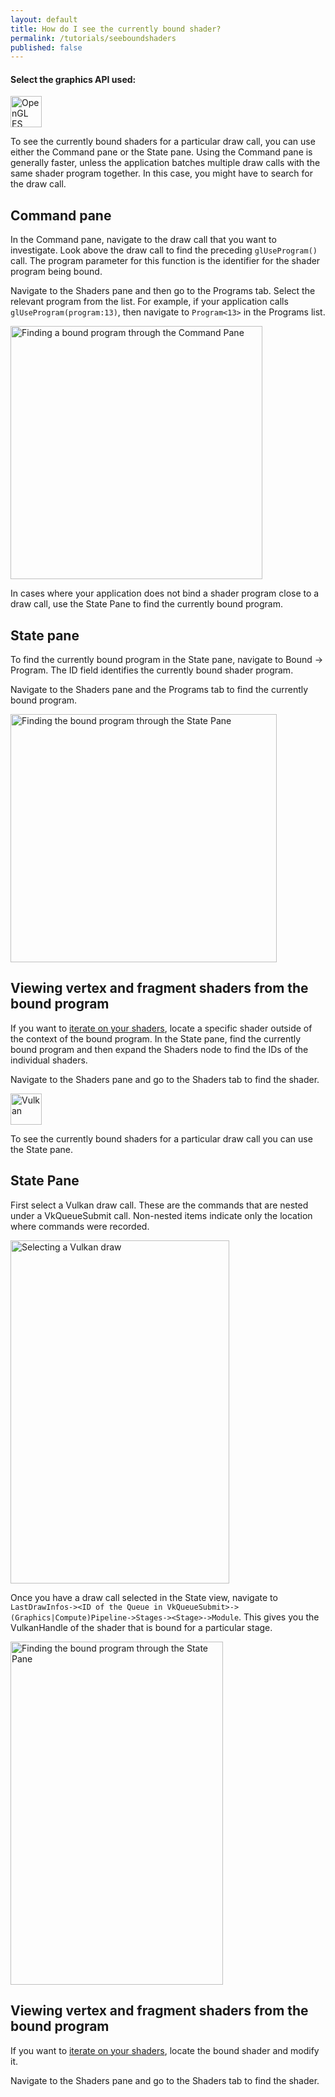 ```yaml
---
layout: default
title: How do I see the currently bound shader?
permalink: /tutorials/seeboundshaders
published: false
---
```


<h4>Select the graphics API used:</h4>

<div class="tab" id="OpenGL ES" markdown="1">
<img class="display" src="../images/opengles.svg" alt="OpenGL ES" height="50"/>

To see the currently bound shaders for a particular draw call, you can use either the Command pane or the State pane. Using the Command pane is generally faster, unless the application batches multiple draw calls with the same shader program together. In this case, you might have to search for the draw call.

## Command pane

In the Command pane, navigate to the draw call that you want to investigate. Look above the draw call to find the preceding `glUseProgram()` call. The program parameter for this function is the identifier for the shader program being bound.

Navigate to the Shaders pane and then go to the Programs tab. Select the relevant program from the list. For example, if your application calls `glUseProgram(program:13)`, then navigate to `Program<13>` in the Programs list.

<img src="../images/gles/commands_find_program.png" alt="Finding a bound program through the Command Pane" width="403" height="405">

In cases where your application does not bind a shader program close to a draw call, use the State Pane to find the currently bound program.

## State pane

To find the currently bound program in the State pane, navigate to Bound &rarr; Program. The ID field identifies the currently bound shader program.

Navigate to the Shaders pane and the Programs tab to find the currently bound program.

<img src="../images/gles/get_shader_id.png" alt="Finding the bound program through the State Pane" width="426" height="397">

## Viewing vertex and fragment shaders from the bound program

If you want to [iterate on your shaders](../tutorials/iterateonshaders), locate a specific shader outside of the context of the bound program. In the State pane, find the currently bound program and then expand the Shaders node to find the IDs of the individual shaders.

Navigate to the Shaders pane and go to the Shaders tab to find the shader.

</div>

<div class="tab" id="Vulkan" markdown="1">
<img class="display" src="../images/vulkan.svg" alt="Vulkan" height="50">

To see the currently bound shaders for a particular draw call you can use the State pane.

## State Pane

First select a Vulkan draw call. These are the commands that are nested under a VkQueueSubmit call. Non-nested items indicate only the location where commands were recorded.

<img src="../images/vulkan_commands.png" alt="Selecting a Vulkan draw" width="350" height="549">

Once you have a draw call selected in the State view, navigate to `LastDrawInfos-><ID of the Queue in VkQueueSubmit>->(Graphics|Compute)Pipeline->Stages-><Stage>->Module`. This gives you the VulkanHandle of the shader that is bound for a particular stage.

<img src="../images/shaders_vulkan.png" alt= "Finding the bound program through the State Pane" width="340" height="549">

## Viewing vertex and fragment shaders from the bound program

If you want to [iterate on your shaders](../tutorials/iterateonshaders), locate the bound shader and modify it.

Navigate to the Shaders pane and go to the Shaders tab to find the shader.

</div>
